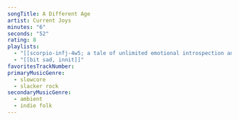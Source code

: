 ```yaml
---
songTitle: A Different Age
artist: Current Joys
minutes: "6"
seconds: "52"
rating: 8
playlists:
  - "[[scorpio-infj-4w5; a tale of unlimited emotional introspection and arcane bullshit]]"
  - "[[bit sad, innit]]"
favoritesTrackNumber:
primaryMusicGenre:
  - slowcore
  - slacker rock
secondaryMusicGenre:
  - ambient
  - indie folk
---
```

